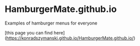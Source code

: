 # HamburgerMate.github.io
Examples of hamburger menus for everyone

[this page you can find here] (https://konradszymanski.github.io/HamburgerMate.github.io/)
